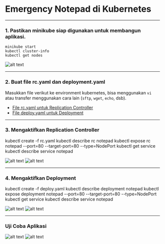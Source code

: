 # Emergency Notepad di Kubernetes
---
### 1. Pastikan minikube siap digunakan untuk membangun aplikasi.
```
minikube start
kubectl cluster-info
kubectl get nodes
```
![alt text](https://github.com/d8920ya/emergency-notepad/Pictures/1_KubernetesNodes.jpg "Pastikan Nodes sudah running")

---

### 2. Buat file rc.yaml dan deployment.yaml
Masukkan file verikut ke environment kubernetes, bisa menggunakan `vi` atau transfer menggunakan cara lain (`sftp`, `wget`, `echo`, dsb).
- [File rc.yaml untuk Replication Controller](rc.yaml)
- [File deploy.yaml untuk Deployment](deploy.yaml)

---

### 3. Mengaktifkan Replication Controller
kubectl create -f rc.yaml
kubectl describe rc notepad
kubectl expose rc notepad --port=80 --target-port=80 --type=NodePort
kubectl get service
kubectl describe service notepad

![alt text](https://github.com/d8920ya/emergency-notepad/Pictures/2_ReplicationController-1.jpg "Dokumentasi Replication Controller #1")
![alt text](https://github.com/d8920ya/emergency-notepad/Pictures/3_ReplicationController-2.jpg "Dokumentasi Replication Controller #2")

---

### 4. Mengaktifkan Deployment
kubectl create -f deploy.yaml
kubectl describe deployment notepad
kubectl expose deployment notepad --port=80 --target-port=80 --type=NodePort
kubectl get service
kubectl describe service notepad

![alt text](https://github.com/d8920ya/emergency-notepad/Pictures/4_Deployment-1.jpg "Dokumentasi Deployment #1")
![alt text](https://github.com/d8920ya/emergency-notepad/Pictures/5_Deployment-2.jpg "Dokumentasi Deployment #2")

---

### Uji Coba Aplikasi
![alt text](https://github.com/d8920ya/emergency-notepad/Pictures/6_TestStateless-1.jpg "Menambahkan notes di pods 1")
![alt text](https://github.com/d8920ya/emergency-notepad/Pictures/7_TestStateless-2.jpg "Menambahkan notes di pods 2")

